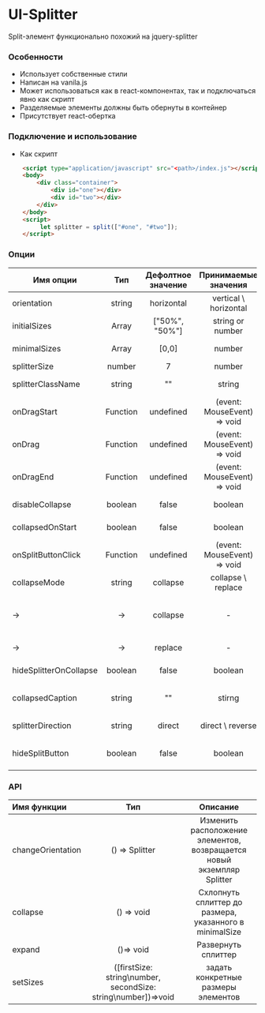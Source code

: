 # UI-Splitter
Split-элемент функционально похожий на jquery-splitter
### Особенности
- Использует собственные стили
- Написан на vanila.js
- Может использоваться как в react-компонентах, так и подключаться явно как скрипт
- Разделяемые элементы должны быть обернуты в контейнер
- Присутствует react-обертка
### Подключение и использование
- Как скрипт
```html
    <script type="application/javascript" src="<path>/index.js"></script>
    <body>
        <div class="container">
            <div id="one"></div>
            <div id="two"></div>
        </div>
    </body>
    <script>
         let splitter = split(["#one", "#two"]);
    </script>
```
### Опции
| Имя опции | Тип | Дефолтное значение | Принимаемые значения | Описание | Опционально|
| ------ | :---: | :------: | :------:| :------: |:---:|
|orientation| string | horizontal | vertical \ horizontal | Расположение элементов | Да|
|initialSizes| Array | ["50%", "50%"] |  string or number | Изначальные размеры каждого элемента| Да|
|minimalSizes| Array | [0,0] | number | Минимальные размеры каждого элемента| Да|
|splitterSize| number | 7 | number | Размер сплиттера | Да|
|splitterClassName| string | "" | string | Кастомное имя класса сплиттера | Да|
|onDragStart| Function | undefined | (event: MouseEvent) => void | Коллбек на начало перемещения сплиттера | Да|
|onDrag| Function | undefined | (event: MouseEvent) => void | Коллбек на перемещение сплиттера | Да|
|onDragEnd| Function| undefined | (event: MouseEvent) => void | Коллбек на завершение перемещения сплиттера | Да|
|disableCollapse| boolean| false | boolean | Отключить возможность схлопнуть сплиттер | Да|
|collapsedOnStart| boolean | false | boolean | Изначально сплиттер схлопнут | Да |
|onSplitButtonClick| Function | undefined | (event: MouseEvent) => void | Своя обработка нажатия на кнопку схлапывания вплиттера | Да |
|collapseMode| string | collapse | collapse \ replace | Обработка поведения при схлапывании| Да |
|->|->|collapse|-|Схлопнуть элемент до указанного минимального размера (minimalSize)|
|->|->|replace|-| Схлопнуть и заменить на заклушку|
|hideSplitterOnCollapse| boolean| false | boolean| Скрывать сплиттер в схлопнутом состоянии| Да|
|collapsedCaption| string| "" | stirng| В collapseMode=="replace" надпись на заглушке| Да|
|splitterDirection| string | direct| direct \ reverse| В какую сторону схлапывается сплиттер| Да|
|hideSplitButton| boolean| false | boolean| Скрыть кнопку схлапывания, сплиттер нельзя схлопнуть| Да

### API
| Имя функции | Тип | Описание |
| :------ | :---: | :------: |
|changeOrientation| () => Splitter | Изменить расположение элементов, возвращается новый экземпляр Splitter|
|collapse| () => void | Схлопнуть сплиттер до размера, указанного в minimalSize|
|expand| ()=> void| Развернуть сплиттер|
|setSizes| ([firstSize: string\number, secondSize: string\number])=>void | задать конкретные размеры элементов|